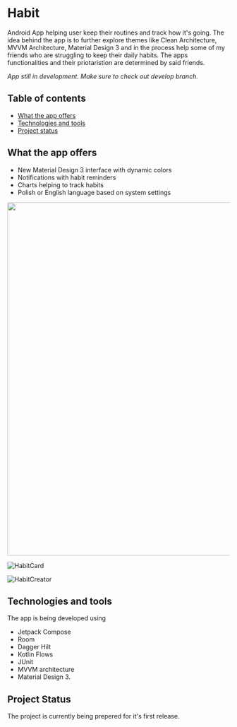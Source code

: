 # Habit
Android App helping user keep their routines and track how it's going.
The idea behind the app is to further explore themes like Clean Architecture, MVVM Architecture, Material Design 3 and in the process help some of my friends who are struggling to keep their daily habits. The apps functionalities and their priotaristion are determined by said friends.

*App still in development. Make sure to check out develop branch.*

## Table of contents
- [What the app offers](#what-the-app-offers)
- [Technologies and tools](#technologies-and-tools)
- [Project status](#project-status)

## What the app offers
- New Material Design 3 interface with dynamic colors
- Notifications with habit reminders
- Charts helping to track habits
- Polish or English language based on system settings

<img src="https://user-images.githubusercontent.com/67236866/217965147-f44f3e67-4696-4a7e-9ceb-ca3480017e65.jpg" width="800" />

![HabitCard](https://user-images.githubusercontent.com/67236866/218523490-6b664566-bc4d-4e0d-838c-24a3703bb312.gif)

![HabitCreator](https://user-images.githubusercontent.com/67236866/218525732-b9d2ed83-eed4-4e95-9f73-261f0d8c6f14.gif)



## Technologies and tools
The app is being developed using 
- Jetpack Compose 
- Room
- Dagger Hilt
- Kotlin Flows
- JUnit
- MVVM architecture
- Material Design 3.

## Project Status

The project is currently being prepered for it's first release. 


